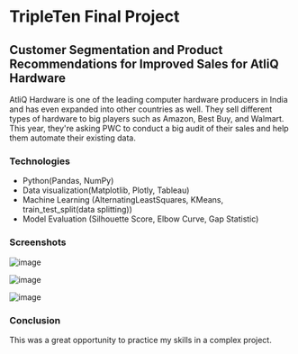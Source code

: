 # TripleTen Final Project
## Customer Segmentation and Product Recommendations for Improved Sales for AtliQ Hardware

AtliQ Hardware is one of the leading computer hardware producers in India and has even expanded into other countries as well. They sell different types of hardware to big players such as Amazon, Best Buy, and Walmart. This year, they're asking PWC to conduct a big audit of their sales and help them automate their existing data.


### Technologies

- Python(Pandas, NumPy)
- Data visualization(Matplotlib, Plotly, Tableau)
- Machine Learning (AlternatingLeastSquares, KMeans, train_test_split(data splitting))
- Model Evaluation (Silhouette Score, Elbow Curve, Gap Statistic)

### Screenshots
![image](https://github.com/elem86/final_project/assets/48759327/f3bcc059-4193-435a-bbe4-9464853c624d)

![image](https://github.com/elem86/final_project/assets/48759327/91c3c933-e514-4370-b122-0ee2d3102d61)

![image](https://github.com/elem86/final_project/assets/48759327/9e414efe-fd85-4028-b2af-67a9aa1cbf8b)


### Conclusion

This was a great opportunity to practice my skills in a complex project.
